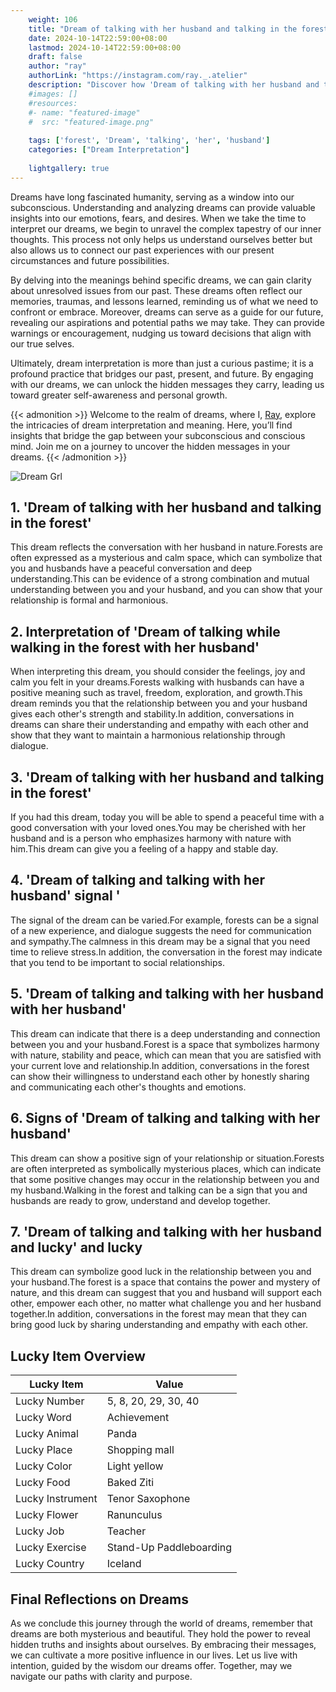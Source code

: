 ```yaml
---
    weight: 106
    title: "Dream of talking with her husband and talking in the forest"  # Assuming 'title' column exists
    date: 2024-10-14T22:59:00+08:00
    lastmod: 2024-10-14T22:59:00+08:00
    draft: false
    author: "ray"
    authorLink: "https://instagram.com/ray._.atelier"
    description: "Discover how 'Dream of talking with her husband and talking in the forest' can interpret your future and uncover its significant meanings in your life."
    #images: []
    #resources:
    #- name: "featured-image"
    #  src: "featured-image.png"
    
    tags: ['forest', 'Dream', 'talking', 'her', 'husband']
    categories: ["Dream Interpretation"]
    
    lightgallery: true
---
```

    
Dreams have long fascinated humanity, serving as a window into our subconscious. Understanding and analyzing dreams can provide valuable insights into our emotions, fears, and desires. When we take the time to interpret our dreams, we begin to unravel the complex tapestry of our inner thoughts. This process not only helps us understand ourselves better but also allows us to connect our past experiences with our present circumstances and future possibilities.

By delving into the meanings behind specific dreams, we can gain clarity about unresolved issues from our past. These dreams often reflect our memories, traumas, and lessons learned, reminding us of what we need to confront or embrace. Moreover, dreams can serve as a guide for our future, revealing our aspirations and potential paths we may take. They can provide warnings or encouragement, nudging us toward decisions that align with our true selves.

Ultimately, dream interpretation is more than just a curious pastime; it is a profound practice that bridges our past, present, and future. By engaging with our dreams, we can unlock the hidden messages they carry, leading us toward greater self-awareness and personal growth.

{{< admonition >}}
Welcome to the realm of dreams, where I, [Ray](https://instagram.com/ray._.atelier), explore the intricacies of dream interpretation and meaning. Here, you’ll find insights that bridge the gap between your subconscious and conscious mind. Join me on a journey to uncover the hidden messages in your dreams.
{{< /admonition >}}

![Dream Grl](https://cdn.pixabay.com/photo/2017/11/02/03/35/gothic-2910057_1280.jpg "Dream Grl")

## 1. 'Dream of talking with her husband and talking in the forest'
This dream reflects the conversation with her husband in nature.Forests are often expressed as a mysterious and calm space, which can symbolize that you and husbands have a peaceful conversation and deep understanding.This can be evidence of a strong combination and mutual understanding between you and your husband, and you can show that your relationship is formal and harmonious.

## 2. Interpretation of 'Dream of talking while walking in the forest with her husband'
When interpreting this dream, you should consider the feelings, joy and calm you felt in your dreams.Forests walking with husbands can have a positive meaning such as travel, freedom, exploration, and growth.This dream reminds you that the relationship between you and your husband gives each other's strength and stability.In addition, conversations in dreams can share their understanding and empathy with each other and show that they want to maintain a harmonious relationship through dialogue.

## 3. 'Dream of talking with her husband and talking in the forest'
If you had this dream, today you will be able to spend a peaceful time with a good conversation with your loved ones.You may be cherished with her husband and is a person who emphasizes harmony with nature with him.This dream can give you a feeling of a happy and stable day.

## 4. 'Dream of talking and talking with her husband' signal '
The signal of the dream can be varied.For example, forests can be a signal of a new experience, and dialogue suggests the need for communication and sympathy.The calmness in this dream may be a signal that you need time to relieve stress.In addition, the conversation in the forest may indicate that you tend to be important to social relationships.

## 5. 'Dream of talking and talking with her husband with her husband'
This dream can indicate that there is a deep understanding and connection between you and your husband.Forest is a space that symbolizes harmony with nature, stability and peace, which can mean that you are satisfied with your current love and relationship.In addition, conversations in the forest can show their willingness to understand each other by honestly sharing and communicating each other's thoughts and emotions.

## 6. Signs of 'Dream of talking and talking with her husband'
This dream can show a positive sign of your relationship or situation.Forests are often interpreted as symbolically mysterious places, which can indicate that some positive changes may occur in the relationship between you and my husband.Walking in the forest and talking can be a sign that you and husbands are ready to grow, understand and develop together.

## 7. 'Dream of talking and talking with her husband and lucky' and lucky
This dream can symbolize good luck in the relationship between you and your husband.The forest is a space that contains the power and mystery of nature, and this dream can suggest that you and husband will support each other, empower each other, no matter what challenge you and her husband together.In addition, conversations in the forest may mean that they can bring good luck by sharing understanding and empathy with each other.

## Lucky Item Overview
| Lucky Item          | Value              |
|---------------|--------------------|
| Lucky Number        | 5, 8, 20, 29, 30, 40  |
| Lucky Word          | Achievement |
| Lucky Animal        | Panda |
| Lucky Place         | Shopping mall     |
| Lucky Color         | Light yellow     |
| Lucky Food          | Baked Ziti      |
| Lucky Instrument    | Tenor Saxophone |
| Lucky Flower        | Ranunculus    |
| Lucky Job           | Teacher       |
| Lucky Exercise      | Stand-Up Paddleboarding  |
| Lucky Country       | Iceland    |


##  Final Reflections on Dreams

As we conclude this journey through the world of dreams, remember that dreams are both mysterious and beautiful. They hold the power to reveal hidden truths and insights about ourselves. By embracing their messages, we can cultivate a more positive influence in our lives. Let us live with intention, guided by the wisdom our dreams offer. Together, may we navigate our paths with clarity and purpose.
